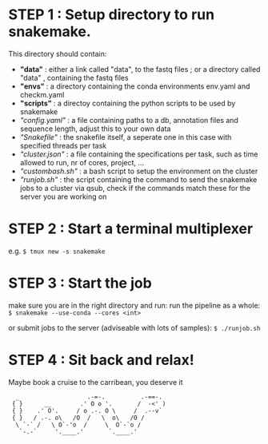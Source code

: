 # STEP 1 : Setup directory to run snakemake. 

This directory should contain: 
- **"data"** : either a link called "data", to the fastq files ; or a directory called "data" , containing the fastq files
- **"envs"** : a directory containing the conda environments env.yaml and checkm.yaml
- **"scripts"** : a directoy containing the python scripts to be used by snakemake
- *"config.yaml"* : a file containing paths to a db, annotation files and sequence length, adjust this to your own data
- *"Snakefile"* : the snakefile itself, a seperate one in this case with specified threads per task
- *"cluster.json"* : a file containing the specifications per task, such as time allowed to run, nr of cores, project, ...
- *"custombash.sh"* : a bash script to setup the environment on the cluster
- *"runjob.sh"* : the script containing the command to send the snakemake jobs to a cluster via qsub, check if the commands match these for the server you are working on

# STEP 2 : Start a terminal multiplexer 

e.g. `$ tmux new -s snakemake `

# STEP 3 : Start the job 

make sure you are in the right directory and run: 
run the pipeline as a whole:
`$ snakemake --use-conda --cores <int> `

or  submit jobs to the server (adviseable with lots of samples):
`$ ./runjob.sh `

# STEP 4 : Sit back and relax! 
Maybe book a cruise to the carribean, you deserve it

      _                   .-=-.          .-==-.
     { }      __        .' O o '.       /  -<' )
     { }    .' O'.     / o .-. O \     /  .--v`
     { }   / .-. o\   /O  /   \  o\   /O /
      \ `-` /   \ O`-'o  /     \  O`-`o /
       `-.-`     '.____.'       `.____.'
